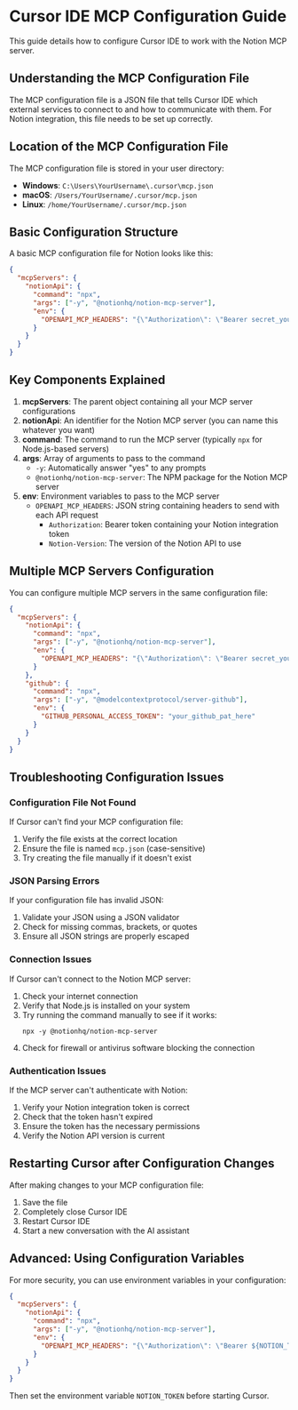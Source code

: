 # Cursor IDE MCP Configuration Guide

This guide details how to configure Cursor IDE to work with the Notion MCP server.

## Understanding the MCP Configuration File

The MCP configuration file is a JSON file that tells Cursor IDE which external services to connect to and how to communicate with them. For Notion integration, this file needs to be set up correctly.

## Location of the MCP Configuration File

The MCP configuration file is stored in your user directory:

- **Windows**: `C:\Users\YourUsername\.cursor\mcp.json`
- **macOS**: `/Users/YourUsername/.cursor/mcp.json`
- **Linux**: `/home/YourUsername/.cursor/mcp.json`

## Basic Configuration Structure

A basic MCP configuration file for Notion looks like this:

```json
{
  "mcpServers": {
    "notionApi": {
      "command": "npx",
      "args": ["-y", "@notionhq/notion-mcp-server"],
      "env": {
        "OPENAPI_MCP_HEADERS": "{\"Authorization\": \"Bearer secret_your_notion_token_here\", \"Notion-Version\": \"2022-06-28\" }"
      }
    }
  }
}
```

## Key Components Explained

1. **mcpServers**: The parent object containing all your MCP server configurations
2. **notionApi**: An identifier for the Notion MCP server (you can name this whatever you want)
3. **command**: The command to run the MCP server (typically `npx` for Node.js-based servers)
4. **args**: Array of arguments to pass to the command
   - `-y`: Automatically answer "yes" to any prompts
   - `@notionhq/notion-mcp-server`: The NPM package for the Notion MCP server
5. **env**: Environment variables to pass to the MCP server
   - `OPENAPI_MCP_HEADERS`: JSON string containing headers to send with each API request
     - `Authorization`: Bearer token containing your Notion integration token
     - `Notion-Version`: The version of the Notion API to use

## Multiple MCP Servers Configuration

You can configure multiple MCP servers in the same configuration file:

```json
{
  "mcpServers": {
    "notionApi": {
      "command": "npx",
      "args": ["-y", "@notionhq/notion-mcp-server"],
      "env": {
        "OPENAPI_MCP_HEADERS": "{\"Authorization\": \"Bearer secret_your_notion_token_here\", \"Notion-Version\": \"2022-06-28\" }"
      }
    },
    "github": {
      "command": "npx",
      "args": ["-y", "@modelcontextprotocol/server-github"],
      "env": {
        "GITHUB_PERSONAL_ACCESS_TOKEN": "your_github_pat_here"
      }
    }
  }
}
```

## Troubleshooting Configuration Issues

### Configuration File Not Found

If Cursor can't find your MCP configuration file:

1. Verify the file exists at the correct location
2. Ensure the file is named `mcp.json` (case-sensitive)
3. Try creating the file manually if it doesn't exist

### JSON Parsing Errors

If your configuration file has invalid JSON:

1. Validate your JSON using a JSON validator
2. Check for missing commas, brackets, or quotes
3. Ensure all JSON strings are properly escaped

### Connection Issues

If Cursor can't connect to the Notion MCP server:

1. Check your internet connection
2. Verify that Node.js is installed on your system
3. Try running the command manually to see if it works:
   ```
   npx -y @notionhq/notion-mcp-server
   ```
4. Check for firewall or antivirus software blocking the connection

### Authentication Issues

If the MCP server can't authenticate with Notion:

1. Verify your Notion integration token is correct
2. Check that the token hasn't expired
3. Ensure the token has the necessary permissions
4. Verify the Notion API version is current

## Restarting Cursor after Configuration Changes

After making changes to your MCP configuration file:

1. Save the file
2. Completely close Cursor IDE
3. Restart Cursor IDE
4. Start a new conversation with the AI assistant

## Advanced: Using Configuration Variables

For more security, you can use environment variables in your configuration:

```json
{
  "mcpServers": {
    "notionApi": {
      "command": "npx",
      "args": ["-y", "@notionhq/notion-mcp-server"],
      "env": {
        "OPENAPI_MCP_HEADERS": "{\"Authorization\": \"Bearer ${NOTION_TOKEN}\", \"Notion-Version\": \"2022-06-28\" }"
      }
    }
  }
}
```

Then set the environment variable `NOTION_TOKEN` before starting Cursor.
